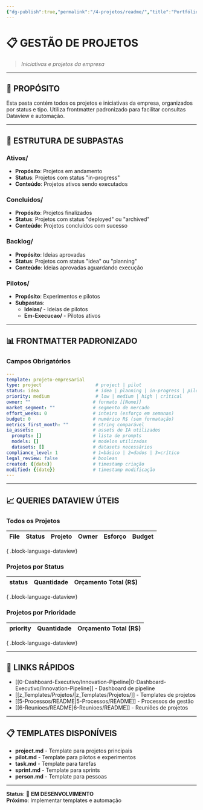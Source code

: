 ```yaml
---
{"dg-publish":true,"permalink":"/4-projetos/readme/","title":"Portfólio de Projetos","noteIcon":""}
---
```


# 📋 GESTÃO DE PROJETOS

> *Iniciativas e projetos da empresa*

---

## 🎯 **PROPÓSITO**

Esta pasta contém todos os projetos e iniciativas da empresa, organizados por status e tipo. Utiliza frontmatter padronizado para facilitar consultas Dataview e automação.

---

## 📁 **ESTRUTURA DE SUBPASTAS**

### **Ativos/**
- **Propósito**: Projetos em andamento
- **Status**: Projetos com status "in-progress"
- **Conteúdo**: Projetos ativos sendo executados

### **Concluidos/**
- **Propósito**: Projetos finalizados
- **Status**: Projetos com status "deployed" ou "archived"
- **Conteúdo**: Projetos concluídos com sucesso

### **Backlog/**
- **Propósito**: Ideias aprovadas
- **Status**: Projetos com status "idea" ou "planning"
- **Conteúdo**: Ideias aprovadas aguardando execução

### **Pilotos/**
- **Propósito**: Experimentos e pilotos
- **Subpastas**:
  - **Ideias/** - Ideias de pilotos
  - **Em-Execucao/** - Pilotos ativos

---

## 📊 **FRONTMATTER PADRONIZADO**

### **Campos Obrigatórios**
```yaml
---
template: projeto-empresarial
type: project                    # project | pilot
status: idea                     # idea | planning | in-progress | pilot | deployed | archived
priority: medium                 # low | medium | high | critical
owner: ""                       # formato [[Nome]]
market_segment: ""              # segmento de mercado
effort_weeks: 0                 # inteiro (esforço em semanas)
budget: 0                       # numérico R$ (sem formatação)
metrics_first_month: ""         # string comparável
ia_assets:                      # assets de IA utilizados
  prompts: []                   # lista de prompts
  models: []                    # modelos utilizados
  datasets: []                  # datasets necessários
compliance_level: 1             # 1=básico | 2=dados | 3=crítico
legal_review: false             # boolean
created: {{date}}               # timestamp criação
modified: {{date}}              # timestamp modificação
---
```

---

## 📈 **QUERIES DATAVIEW ÚTEIS**

### **Todos os Projetos**
| File | Status | Projeto | Owner | Esforço | Budget |
| ---- | ------ | ------- | ----- | ------- | ------ |

{ .block-language-dataview}

### **Projetos por Status**
| status | Quantidade | Orçamento Total (R$) |
| ------ | ---------- | -------------------- |

{ .block-language-dataview}

### **Projetos por Prioridade**
| priority | Quantidade | Orçamento Total (R$) |
| -------- | ---------- | -------------------- |

{ .block-language-dataview}

---

## 🔗 **LINKS RÁPIDOS**

- [[0-Dashboard-Executivo/Innovation-Pipeline\|0-Dashboard-Executivo/Innovation-Pipeline]] - Dashboard de pipeline
- [[z_Templates/Projetos/\|z_Templates/Projetos/]] - Templates de projetos
- [[5-Processos/README\|5-Processos/README]] - Processos de gestão
- [[6-Reunioes/README\|6-Reunioes/README]] - Reuniões de projetos

---

## 📋 **TEMPLATES DISPONÍVEIS**

- **project.md** - Template para projetos principais
- **pilot.md** - Template para pilotos e experimentos
- **task.md** - Template para tarefas
- **sprint.md** - Template para sprints
- **person.md** - Template para pessoas

---

**Status**: 🔄 **EM DESENVOLVIMENTO**  
**Próximo**: Implementar templates e automação
